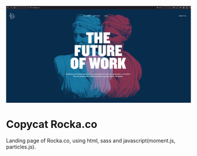 <img src="img/rocka-homepage.PNG" alt="project image">

# Copycat Rocka.co
Landing page of Rocka.co, using html, sass and javascript(moment.js, particles.js).
